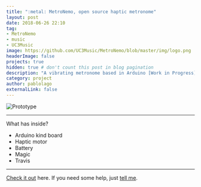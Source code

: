 ```yaml
---
title: ":metal: MetroNemo, open source haptic metronome"
layout: post
date: 2018-06-26 22:10
tag:
- MetroNemo
- music
- UC3Music
image: https://github.com/UC3Music/MetroNemo/blob/master/img/logo.png
headerImage: false
projects: true
hidden: true # don't count this post in blog pagination
description: "A vibrating metronome based in Arduino [Work in Progress]"
category: project
author: pablolago
externalLink: false
---
```


![Prototype](https://github.com/UC3Music/MetroNemo/blob/master/img/FirstApproach.jpg)

---

What has inside?

- Arduino kind board
- Haptic motor
- Battery
- Magic
- Travis
---

[Check it out](https://github.com/UC3Music/MetroNemo) here.
If you need some help, just [tell me](https://github.com/UC3Music/MetroNemo/issues).
